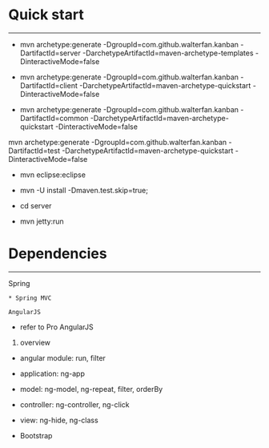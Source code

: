 # Quick start
------------------------------------------
* mvn archetype:generate -DgroupId=com.github.walterfan.kanban -DartifactId=server -DarchetypeArtifactId=maven-archetype-templates -DinteractiveMode=false

* mvn archetype:generate -DgroupId=com.github.walterfan.kanban -DartifactId=client -DarchetypeArtifactId=maven-archetype-quickstart -DinteractiveMode=false

* mvn archetype:generate -DgroupId=com.github.walterfan.kanban -DartifactId=common -DarchetypeArtifactId=maven-archetype-quickstart -DinteractiveMode=false

mvn archetype:generate -DgroupId=com.github.walterfan.kanban -DartifactId=test -DarchetypeArtifactId=maven-archetype-quickstart -DinteractiveMode=false

* mvn eclipse:eclipse

* mvn -U install -Dmaven.test.skip=true;
* cd server
* mvn jetty:run

# Dependencies
--------------------------------------------

Spring
~~~~~~~~~~~~~~~~~~~~~~~~~~~~~~~~~~~~~~~~~~~~
* Spring MVC

AngularJS
~~~~~~~~~~~~~~~~~~~~~~~~~~~~~~~~~~~~~~~~~~~~
* refer to Pro AngularJS

1. overview
* angular module: run, filter
* application: ng-app
* model: ng-model, ng-repeat, filter, orderBy
* controller: ng-controller, ng-click
* view: ng-hide, ng-class

* Bootstrap
~~~~~~~~~~~~~~~~~~~~~~~~~~~~~~~~~~~~~~~~~~~~



